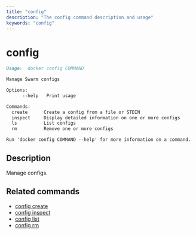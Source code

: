 ```yaml
---
title: "config"
description: "The config command description and usage"
keywords: "config"
---
```


# config

```markdown
Usage:  docker config COMMAND

Manage Swarm configs

Options:
      --help   Print usage

Commands:
  create      Create a config from a file or STDIN
  inspect     Display detailed information on one or more configs
  ls          List configs
  rm          Remove one or more configs

Run 'docker config COMMAND --help' for more information on a command.
```

## Description

Manage configs.

## Related commands

* [config create](config_create.md)
* [config inspect](config_inspect.md)
* [config list](config_ls.md)
* [config rm](config_rm.md)

